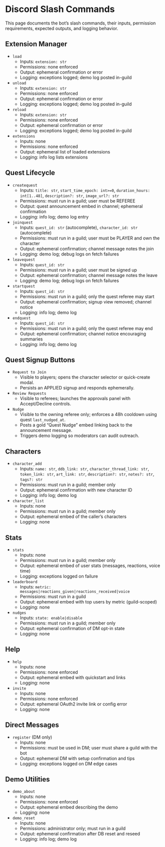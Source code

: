 # Discord Slash Commands

This page documents the bot’s slash commands, their inputs, permission requirements, expected outputs, and logging behavior.

## Extension Manager
- `load`
  - Inputs: `extension: str`
  - Permissions: none enforced
  - Output: ephemeral confirmation or error
  - Logging: exceptions logged; demo log posted in-guild
- `unload`
  - Inputs: `extension: str`
  - Permissions: none enforced
  - Output: ephemeral confirmation or error
  - Logging: exceptions logged; demo log posted in-guild
- `reload`
  - Inputs: `extension: str`
  - Permissions: none enforced
  - Output: ephemeral confirmation or error
  - Logging: exceptions logged; demo log posted in-guild
- `extensions`
  - Inputs: none
  - Permissions: none enforced
  - Output: ephemeral list of loaded extensions
  - Logging: info log lists extensions

## Quest Lifecycle

- `createquest`
  - Inputs: `title: str`, `start_time_epoch: int>=0`, `duration_hours: int[1..48]`, `description?: str`, `image_url?: str`
  - Permissions: must run in a guild; user must be REFEREE
  - Output: quest announcement embed in channel; ephemeral confirmation
  - Logging: info log; demo log entry
- `joinquest`
  - Inputs: `quest_id: str` (autocomplete), `character_id: str` (autocomplete)
  - Permissions: must run in a guild; user must be PLAYER and own the character
  - Output: ephemeral confirmation; channel message notes the join
  - Logging: demo log; debug logs on fetch failures
- `leavequest`
  - Inputs: `quest_id: str`
  - Permissions: must run in a guild; user must be signed up
  - Output: ephemeral confirmation; channel message notes the leave
  - Logging: demo log; debug logs on fetch failures
- `startquest`
  - Inputs: `quest_id: str`
  - Permissions: must run in a guild; only the quest referee may start
  - Output: ephemeral confirmation; signup view removed; channel notice
  - Logging: info log; demo log
- `endquest`
  - Inputs: `quest_id: str`
  - Permissions: must run in a guild; only the quest referee may end
  - Output: ephemeral confirmation; channel notice encouraging summaries
  - Logging: info log; demo log

## Quest Signup Buttons

- `Request to Join`
  - Visible to players; opens the character selector or quick-create modal.
  - Persists an APPLIED signup and responds ephemerally.
- `Review Requests`
  - Visible to referees; launches the approvals panel with Accept/Decline controls.
- `Nudge`
  - Visible to the owning referee only; enforces a 48h cooldown using quest `last_nudged_at`.
  - Posts a gold “Quest Nudge” embed linking back to the announcement message.
  - Triggers demo logging so moderators can audit outreach.

## Characters

- `character_add`
  - Inputs: `name: str`, `ddb_link: str`, `character_thread_link: str`, `token_link: str`, `art_link: str`, `description?: str`, `notes?: str`, `tags?: str`
  - Permissions: must run in a guild; member only
  - Output: ephemeral confirmation with new character ID
  - Logging: info log; demo log
- `character_list`
  - Inputs: none
  - Permissions: must run in a guild; member only
  - Output: ephemeral embed of the caller’s characters
  - Logging: none

## Stats

- `stats`
  - Inputs: none
  - Permissions: must run in a guild; member only
  - Output: ephemeral embed of user stats (messages, reactions, voice time)
  - Logging: exceptions logged on failure
- `leaderboard`
  - Inputs: `metric: messages|reactions_given|reactions_received|voice`
  - Permissions: must run in a guild
  - Output: ephemeral embed with top users by metric (guild-scoped)
  - Logging: none
- `nudges`
  - Inputs: `state: enable|disable`
  - Permissions: must run in a guild; member only
  - Output: ephemeral confirmation of DM opt-in state
  - Logging: none

## Help

- `help`
  - Inputs: none
  - Permissions: none enforced
  - Output: ephemeral embed with quickstart and links
  - Logging: none
- `invite`
  - Inputs: none
  - Permissions: none enforced
  - Output: ephemeral OAuth2 invite link or config error
  - Logging: none

## Direct Messages

- `register` (DM only)
  - Inputs: none
  - Permissions: must be used in DM; user must share a guild with the bot
  - Output: ephemeral DM with setup confirmation and tips
  - Logging: exceptions logged on DM edge cases

## Demo Utilities

- `demo_about`
  - Inputs: none
  - Permissions: none enforced
  - Output: ephemeral embed describing the demo
  - Logging: none
- `demo_reset`
  - Inputs: none
  - Permissions: administrator only; must run in a guild
  - Output: ephemeral confirmation after DB reset and reseed
  - Logging: info log; demo log

